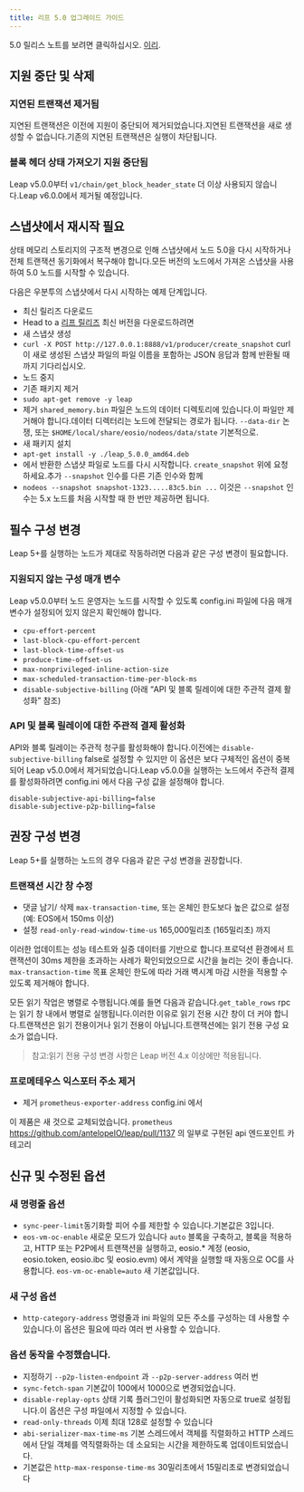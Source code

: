 ```yaml
---
title: 리프 5.0 업그레이드 가이드
---
```


5.0 릴리스 노트를 보려면 클릭하십시오. [이리](https://github.com/AntelopeIO/spring/releases/tag/v5.0.0-rc2).

## 지원 중단 및 삭제

### 지연된 트랜잭션 제거됨
지연된 트랜잭션은 이전에 지원이 중단되어 제거되었습니다.지연된 트랜잭션을 새로 생성할 수 없습니다.기존의 지연된 트랜잭션은 실행이 차단됩니다.

### 블록 헤더 상태 가져오기 지원 중단됨
Leap v5.0.0부터 `v1/chain/get_block_header_state` 더 이상 사용되지 않습니다.Leap v6.0.0에서 제거될 예정입니다.

## 스냅샷에서 재시작 필요
상태 메모리 스토리지의 구조적 변경으로 인해 스냅샷에서 노드 5.0을 다시 시작하거나 전체 트랜잭션 동기화에서 복구해야 합니다.모든 버전의 노드에서 가져온 스냅샷을 사용하여 5.0 노드를 시작할 수 있습니다.

다음은 우분투의 스냅샷에서 다시 시작하는 예제 단계입니다.
- 최신 릴리즈 다운로드
 - Head to a [리프 릴리즈](https://github.com/AntelopeIO/spring/releases) 최신 버전을 다운로드하려면
- 새 스냅샷 생성
 - `curl -X POST http://127.0.0.1:8888/v1/producer/create_snapshot`
      curl이 새로 생성된 스냅샷 파일의 파일 이름을 포함하는 JSON 응답과 함께 반환될 때까지 기다리십시오.
- 노드 중지
- 기존 패키지 제거
 - `sudo apt-get remove -y leap`
- 제거 `shared_memory.bin` 파일은 노드의 데이터 디렉토리에 있습니다.이 파일만 제거해야 합니다.데이터 디렉터리는 노드에 전달되는 경로가 됩니다. `--data-dir` 논쟁, 또는 `$HOME/local/share/eosio/nodeos/data/state` 기본적으로.
- 새 패키지 설치
 - `apt-get install -y ./leap_5.0.0_amd64.deb`
- 에서 반환한 스냅샷 파일로 노드를 다시 시작합니다. `create_snapshot` 위에 요청하세요.추가 `--snapshot` 인수를 다른 기존 인수와 함께
 - `nodeos --snapshot snapshot-1323.....83c5.bin ...`
      이것은 `--snapshot` 인수는 5.x 노드를 처음 시작할 때 한 번만 제공하면 됩니다.

## 필수 구성 변경
Leap 5+를 실행하는 노드가 제대로 작동하려면 다음과 같은 구성 변경이 필요합니다.

### 지원되지 않는 구성 매개 변수
Leap v5.0.0부터 노드 운영자는 노드를 시작할 수 있도록 config.ini 파일에 다음 매개 변수가 설정되어 있지 않은지 확인해야 합니다.
- `cpu-effort-percent`
- `last-block-cpu-effort-percent`
- `last-block-time-offset-us`
- `produce-time-offset-us`
- `max-nonprivileged-inline-action-size`
- `max-scheduled-transaction-time-per-block-ms`
- `disable-subjective-billing` (아래 “API 및 블록 릴레이에 대한 주관적 결제 활성화” 참조)

### API 및 블록 릴레이에 대한 주관적 결제 활성화
API와 블록 릴레이는 주관적 청구를 활성화해야 합니다.이전에는 `disable-subjective-billing` false로 설정할 수 있지만 이 옵션은 보다 구체적인 옵션이 중복되어 Leap v5.0.0에서 제거되었습니다.Leap v5.0.0을 실행하는 노드에서 주관적 결제를 활성화하려면 config.ini 에서 다음 구성 값을 설정해야 합니다.

```
disable-subjective-api-billing=false
disable-subjective-p2p-billing=false
```

## 권장 구성 변경
Leap 5+를 실행하는 노드의 경우 다음과 같은 구성 변경을 권장합니다.

### 트랜잭션 시간 창 수정
- 댓글 남기/ 삭제 `max-transaction-time`, 또는 온체인 한도보다 높은 값으로 설정 (예: EOS에서 150ms 이상)
- 설정 `read-only-read-window-time-us` 165,000밀리초 (165밀리초) 까지

이러한 업데이트는 성능 테스트와 실증 데이터를 기반으로 합니다.프로덕션 환경에서 트랜잭션이 30ms 제한을 초과하는 사례가 확인되었으므로 시간을 늘리는 것이 좋습니다. `max-transaction-time` 목표 온체인 한도에 따라 거래 벽시계 마감 시한을 적용할 수 있도록 제거해야 합니다.

모든 읽기 작업은 병렬로 수행됩니다.예를 들면 다음과 같습니다.`get_table_rows` rpc는 읽기 창 내에서 병렬로 실행됩니다.이러한 이유로 읽기 전용 시간 창이 더 커야 합니다.트랜잭션은 읽기 전용이거나 읽기 전용이 아닙니다.트랜잭션에는 읽기 전용 구성 요소가 없습니다.

> 참고:읽기 전용 구성 변경 사항은 Leap 버전 4.x 이상에만 적용됩니다.

### 프로메테우스 익스포터 주소 제거
- 제거 `prometheus-exporter-address` config.ini 에서

이 제품은 새 것으로 교체되었습니다. `prometheus` https://github.com/antelopeIO/leap/pull/1137 의 일부로 구현된 api 엔드포인트 카테고리

## 신규 및 수정된 옵션
### 새 명령줄 옵션
- `sync-peer-limit`동기화할 피어 수를 제한할 수 있습니다.기본값은 3입니다.
- `eos-vm-oc-enable` 새로운 모드가 있습니다 `auto` 블록을 구축하고, 블록을 적용하고, HTTP 또는 P2P에서 트랜잭션을 실행하고, eosio.* 계정 (eosio, eosio.token, eosio.ibc 및 eosio.evm) 에서 계약을 실행할 때 자동으로 OC를 사용합니다. `eos-vm-oc-enable=auto` 새 기본값입니다.

### 새 구성 옵션
- `http-category-address` 명령줄과 ini 파일의 모든 주소를 구성하는 데 사용할 수 있습니다.이 옵션은 필요에 따라 여러 번 사용할 수 있습니다.

### 옵션 동작을 수정했습니다.
- 지정하기 `--p2p-listen-endpoint` 과 `--p2p-server-address` 여러 번
- `sync-fetch-span` 기본값이 100에서 1000으로 변경되었습니다.
- `disable-replay-opts` 상태 기록 플러그인이 활성화되면 자동으로 true로 설정됩니다.이 옵션은 구성 파일에서 지정할 수 있습니다.
- `read-only-threads` 이제 최대 128로 설정할 수 있습니다
- `abi-serializer-max-time-ms` 기본 스레드에서 객체를 직렬화하고 HTTP 스레드에서 단일 객체를 역직렬화하는 데 소요되는 시간을 제한하도록 업데이트되었습니다.
- 기본값은 `http-max-response-time-ms` 30밀리초에서 15밀리초로 변경되었습니다
